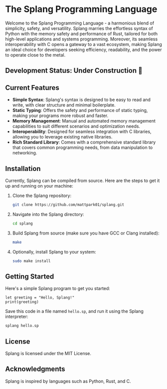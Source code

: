 # The Splang Programming Language

Welcome to the Splang Programming Language - a harmonious blend of simplicity, safety, and versatility. Splang marries the effortless syntax of Python with the memory safety and performance of Rust, tailored for both high-level applications and systems programming. Moreover, its seamless interoperability with C opens a gateway to a vast ecosystem, making Splang an ideal choice for developers seeking efficiency, readability, and the power to operate close to the metal.

## Development Status: Under Construction 🚧

## Current Features

- **Simple Syntax**: Splang's syntax is designed to be easy to read and write, with clear structure and minimal boilerplate.
- **Static Typing**: Offers the safety and performance of static typing, making your programs more robust and faster.
- **Memory Management**: Manual and automated memory management capabilities to suit different scenarios and optimization needs.
- **Interoperability**: Designed for seamless integration with C libraries, allowing you to leverage existing native libraries.
- **Rich Standard Library**: Comes with a comprehensive standard library that covers common programming needs, from data manipulation to networking.

## Installation

Currently, Splang can be compiled from source. Here are the steps to get it up and running on your machine:

1. Clone the Splang repository:

   ```bash
   git clone https://github.com/mattpark01/splang.git
   ```

2. Navigate into the Splang directory:

   ```bash
   cd splang
   ```

3. Build Splang from source (make sure you have GCC or Clang installed):

   ```bash
   make
   ```

4. Optionally, install Splang to your system:

   ```bash
   sudo make install
   ```

## Getting Started

Here's a simple Splang program to get you started:

```splang
let greeting = "Hello, Splang!"
print(greeting)
```

Save this code in a file named `hello.sp`, and run it using the Splang interpreter:

```bash
splang hello.sp
```

## License

Splang is licensed under the MIT License.

## Acknowledgments

Splang is inspired by languages such as Python, Rust, and C.
